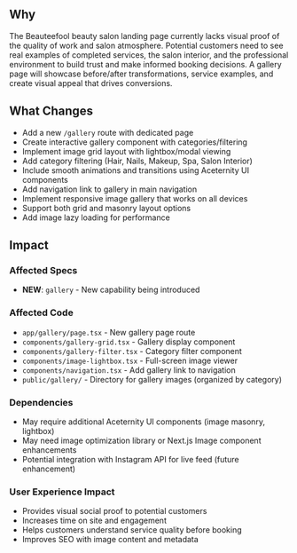 ## Why

The Beauteefool beauty salon landing page currently lacks visual proof of the quality of work and salon atmosphere. Potential customers need to see real examples of completed services, the salon interior, and the professional environment to build trust and make informed booking decisions. A gallery page will showcase before/after transformations, service examples, and create visual appeal that drives conversions.

## What Changes

- Add a new `/gallery` route with dedicated page
- Create interactive gallery component with categories/filtering
- Implement image grid layout with lightbox/modal viewing
- Add category filtering (Hair, Nails, Makeup, Spa, Salon Interior)
- Include smooth animations and transitions using Aceternity UI components
- Add navigation link to gallery in main navigation
- Implement responsive image gallery that works on all devices
- Support both grid and masonry layout options
- Add image lazy loading for performance

## Impact

### Affected Specs
- **NEW**: `gallery` - New capability being introduced

### Affected Code
- `app/gallery/page.tsx` - New gallery page route
- `components/gallery-grid.tsx` - Gallery display component
- `components/gallery-filter.tsx` - Category filter component
- `components/image-lightbox.tsx` - Full-screen image viewer
- `components/navigation.tsx` - Add gallery link to navigation
- `public/gallery/` - Directory for gallery images (organized by category)

### Dependencies
- May require additional Aceternity UI components (image masonry, lightbox)
- May need image optimization library or Next.js Image component enhancements
- Potential integration with Instagram API for live feed (future enhancement)

### User Experience Impact
- Provides visual social proof to potential customers
- Increases time on site and engagement
- Helps customers understand service quality before booking
- Improves SEO with image content and metadata
